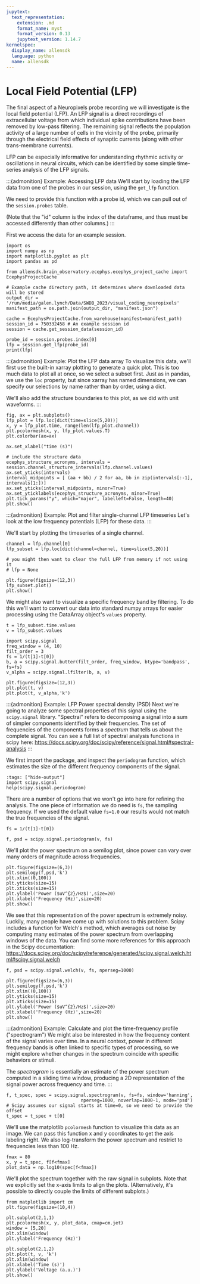 ```yaml
---
jupytext:
  text_representation:
    extension: .md
    format_name: myst
    format_version: 0.13
    jupytext_version: 1.14.7
kernelspec:
  display_name: allensdk
  language: python
  name: allensdk
---
```


# Local Field Potential (LFP)

The final aspect of a Neuropixels probe recording we will investigate is the local field potential (LFP). An LFP signal is a direct recordings of extracellular voltage from which individual spike contributions have been removed by low-pass filtering. The remaining signal reflects the population activity of a large number of cells in the vicinity of the probe, primarily through the electrical field effects of synaptic currents (along with other trans-membrane currents).


LFP can be especially informative for understanding rhythmic activity or oscillations in neural circuits, which can be identified by some simple time-series analysis of the LFP signals.

:::{admonition} Example: Accessing LFP data
We'll start by loading the LFP data from one of the probes in our session, using the `get_lfp` function.

We need to provide this function with a probe id, which we can pull out of the `session.probes` table.

(Note that the "id" column is the index of the dataframe, and thus must be accessed differently than other columns.)
:::

First we access the data for an example session.

```{code-cell} ipython3
import os
import numpy as np
import matplotlib.pyplot as plt
import pandas as pd

from allensdk.brain_observatory.ecephys.ecephys_project_cache import EcephysProjectCache
```

```{code-cell} ipython3
# Example cache directory path, it determines where downloaded data will be stored
output_dir = '/run/media/galen.lynch/Data/SWDB_2023/visual_coding_neuropixels'
manifest_path = os.path.join(output_dir, "manifest.json")
```

```{code-cell} ipython3
cache = EcephysProjectCache.from_warehouse(manifest=manifest_path)
session_id = 750332458 # An example session id
session = cache.get_session_data(session_id)
```

```{code-cell} ipython3
probe_id = session.probes.index[0]
lfp = session.get_lfp(probe_id)
print(lfp)
```

:::{admonition} Example: Plot the LFP data array
To visualize this data, we'll first use the built-in xarray plotting to generate
a quick plot. This is too much data to plot all at once, so we select a subset
first. Just as in pandas, we use the `loc` property, but since xarray has named
dimensions, we can specify our selections by name rather than by order, using a
dict.

We'll also add the structure boundaries to this plot, as we did with unit waveforms.
:::

```{code-cell} ipython3
fig, ax = plt.subplots()
lfp_plot = lfp.loc[dict(time=slice(5,20))]
x, y = lfp_plot.time, range(len(lfp_plot.channel))
plt.pcolormesh(x, y, lfp_plot.values.T)
plt.colorbar(ax=ax)

ax.set_xlabel("time (s)")

# include the structure data
ecephys_structure_acronyms, intervals = session.channel_structure_intervals(lfp.channel.values)
ax.set_yticks(intervals)
interval_midpoints = [ (aa + bb) / 2 for aa, bb in zip(intervals[:-1], intervals[1:])]
ax.set_yticks(interval_midpoints, minor=True)
ax.set_yticklabels(ecephys_structure_acronyms, minor=True)
plt.tick_params("y", which="major", labelleft=False, length=40)
plt.show()
```

:::{admonition} Example: Plot and filter single-channel LFP timeseries
Let's look at the low frequency potentials (LFP) for these data.
:::

We'll start by plotting the timeseries of a single channel.

```{code-cell} ipython3
channel = lfp.channel[0]
lfp_subset = lfp.loc[dict(channel=channel, time=slice(5,20))]

# you might then want to clear the full LFP from memory if not using it
# lfp = None

plt.figure(figsize=(12,3))
lfp_subset.plot()
plt.show()
```

We might also want to visualize a specific frequency band by filtering. To do this we'll want to convert our data into standard numpy arrays for easier processing using the DataArray object's `values` property.

```{code-cell} ipython3
t = lfp_subset.time.values
v = lfp_subset.values
```

```{code-cell} ipython3
import scipy.signal
freq_window = (4, 10)
filt_order = 3
fs = 1/(t[1]-t[0])
b, a = scipy.signal.butter(filt_order, freq_window, btype='bandpass', fs=fs)
v_alpha = scipy.signal.lfilter(b, a, v)

plt.figure(figsize=(12,3))
plt.plot(t, v)
plt.plot(t, v_alpha,'k')
```

:::{admonition} Example: LFP Power spectral density (PSD)
Next we're going to analyze some spectral properties of this signal using the
`scipy.signal` library. "Spectral" refers to decomposing a signal into a sum of
simpler components identified by their frequencies. The set of frequencies of
the components forms a *spectrum* that tells us about the complete signal. You
can see a full list of spectral analysis functions in scipy here:
https://docs.scipy.org/doc/scipy/reference/signal.html#spectral-analysis
:::

We first import the package, and inspect the `periodogram` function, which estimates the size of the different frequency components of the signal.

```{code-cell} ipython3
:tags: ["hide-output"]
import scipy.signal
help(scipy.signal.periodogram)
```

There are a number of options that we won't go into here for refining the analysis. The one piece of information we do need is `fs`, the sampling frequency. If we used the default value `fs=1.0` our results would not match the true frequencies of the signal.

```{code-cell} ipython3
fs = 1/(t[1]-t[0])

f, psd = scipy.signal.periodogram(v, fs)
```

We'll plot the power spectrum on a semilog plot, since power can vary over many orders of magnitude across frequencies.

```{code-cell} ipython3
plt.figure(figsize=(6,3))
plt.semilogy(f,psd,'k')
plt.xlim((0,100))
plt.yticks(size=15)
plt.xticks(size=15)
plt.ylabel('Power ($uV^{2}/Hz$)',size=20)
plt.xlabel('Frequency (Hz)',size=20)
plt.show()
```

We see that this representation of the power spectrum is extremely noisy. Luckily, many people have come up with solutions to this problem. Scipy includes a function for Welch's method, which averages out noise by computing many estimates of the power spectrum from overlapping windows of the data. You can find some more references for this approach in the Scipy documentation: https://docs.scipy.org/doc/scipy/reference/generated/scipy.signal.welch.html#scipy.signal.welch

```{code-cell} ipython3
f, psd = scipy.signal.welch(v, fs, nperseg=1000)

plt.figure(figsize=(6,3))
plt.semilogy(f,psd,'k')
plt.xlim((0,100))
plt.yticks(size=15)
plt.xticks(size=15)
plt.ylabel('Power ($uV^{2}/Hz$)',size=20)
plt.xlabel('Frequency (Hz)',size=20)
plt.show()
```

:::{admonition} Example: Calculate and plot the time-frequency profile ("spectrogram")
We might also be interested in how the frequency content of the signal varies
over time. In a neural context, power in different frequency bands is often
linked to specific types of processing, so we might explore whether changes in
the spectrum coincide with specific behaviors or stimuli.

The *spectrogram* is essentially an estimate of the power spectrum computed in a
sliding time window, producing a 2D representation of the signal power across
frequency and time.
:::

```{code-cell} ipython3
f, t_spec, spec = scipy.signal.spectrogram(v, fs=fs, window='hanning',
                            nperseg=1000, noverlap=1000-1, mode='psd')
# Scipy assumes our signal starts at time=0, so we need to provide the offset
t_spec = t_spec + t[0]
```

We'll use the matplotlib `pcolormesh` function to visualize this data as an image. We can pass this function x and y coordinates to get the axis labeling right. We also log-transform the power spectrum and restrict to frequencies less than 100 Hz.

```{code-cell} ipython3
fmax = 80
x, y = t_spec, f[f<fmax]
plot_data = np.log10(spec[f<fmax])
```

We'll plot the spectrum together with the raw signal in subplots. Note that we explicitly set the x-axis limits to align the plots. (Alternatively, it's possible to directly couple the limits of different subplots.)

```{code-cell} ipython3
from matplotlib import cm
plt.figure(figsize=(10,4))

plt.subplot(2,1,1)
plt.pcolormesh(x, y, plot_data, cmap=cm.jet)
window = [5,20]
plt.xlim(window)
plt.ylabel('Frequency (Hz)')

plt.subplot(2,1,2)
plt.plot(t, v, 'k')
plt.xlim(window)
plt.xlabel('Time (s)')
plt.ylabel('Voltage (a.u.)')
plt.show()
```
